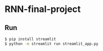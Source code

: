 # RNN-final-project

## Run 
```bash
$ pip install streamlit
$ python -m streamlit run streamlit_app.py
```
